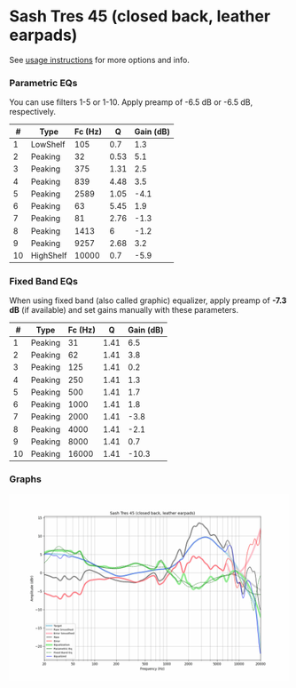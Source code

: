 # Sash Tres 45 (closed back, leather earpads)
See [usage instructions](https://github.com/jaakkopasanen/AutoEq#usage) for more options and info.

### Parametric EQs
You can use filters 1-5 or 1-10. Apply preamp of -6.5 dB or -6.5 dB, respectively.

|   # | Type      |   Fc (Hz) |    Q |   Gain (dB) |
|-----|-----------|-----------|------|-------------|
|   1 | LowShelf  |       105 | 0.7  |         1.3 |
|   2 | Peaking   |        32 | 0.53 |         5.1 |
|   3 | Peaking   |       375 | 1.31 |         2.5 |
|   4 | Peaking   |       839 | 4.48 |         3.5 |
|   5 | Peaking   |      2589 | 1.05 |        -4.1 |
|   6 | Peaking   |        63 | 5.45 |         1.9 |
|   7 | Peaking   |        81 | 2.76 |        -1.3 |
|   8 | Peaking   |      1413 | 6    |        -1.2 |
|   9 | Peaking   |      9257 | 2.68 |         3.2 |
|  10 | HighShelf |     10000 | 0.7  |        -5.9 |

### Fixed Band EQs
When using fixed band (also called graphic) equalizer, apply preamp of **-7.3 dB** (if available) and set gains manually with these parameters.

|   # | Type    |   Fc (Hz) |    Q |   Gain (dB) |
|-----|---------|-----------|------|-------------|
|   1 | Peaking |        31 | 1.41 |         6.5 |
|   2 | Peaking |        62 | 1.41 |         3.8 |
|   3 | Peaking |       125 | 1.41 |         0.2 |
|   4 | Peaking |       250 | 1.41 |         1.3 |
|   5 | Peaking |       500 | 1.41 |         1.7 |
|   6 | Peaking |      1000 | 1.41 |         1.8 |
|   7 | Peaking |      2000 | 1.41 |        -3.8 |
|   8 | Peaking |      4000 | 1.41 |        -2.1 |
|   9 | Peaking |      8000 | 1.41 |         0.7 |
|  10 | Peaking |     16000 | 1.41 |       -10.3 |

### Graphs
![](./Sash%20Tres%2045%20(closed%20back,%20leather%20earpads).png)
